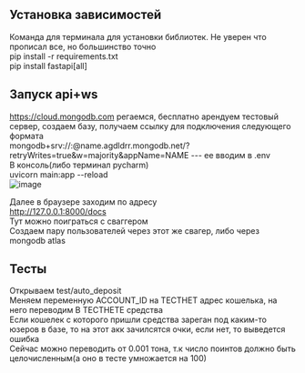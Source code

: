 ## Установка зависимостей
Команда для терминала для установки библиотек. Не уверен что прописал все, но большинство точно </br>
pip install -r requirements.txt </br>
pip install fastapi[all] </br>

## Запуск api+ws
https://cloud.mongodb.com регаемся, бесплатно арендуем тестовый сервер, создаем базу, получаем ссылку для подключения следующего формата</br>
mongodb+srv://<login>:<password>@name.agdldrr.mongodb.net/?retryWrites=true&w=majority&appName=NAME --- ее вводим в .env</br>
В консоль(либо терминал pycharm)</br>
uvicorn main:app --reload</br>
![image](https://github.com/g7AzaZLO/ton_deposit_ws/assets/59707245/00eab04a-a624-49a6-b2a6-9a1a88bb7661)

Далее в браузере заходим по адресу</br>
http://127.0.0.1:8000/docs</br>
Тут можно поиграться с сваггером</br>
Создаем пару пользователей через этот же свагер, либо через mongodb atlas

## Тесты
Открываем test/auto_deposit</br>
Меняем переменную ACCOUNT_ID на ТЕСТНЕТ адрес кошелька, на него переводим В ТЕСТНЕТЕ средства</br>
Если кошелек с которого пришли средства зареган под каким-то юзеров в базе, то на этот акк зачилсятся очки, если нет, то выведется ошибка</br>
Сейчас можно переводить от 0.001 тона, т.к число поинтов должно быть целочисленным(а оно в тесте умножается на 100)
